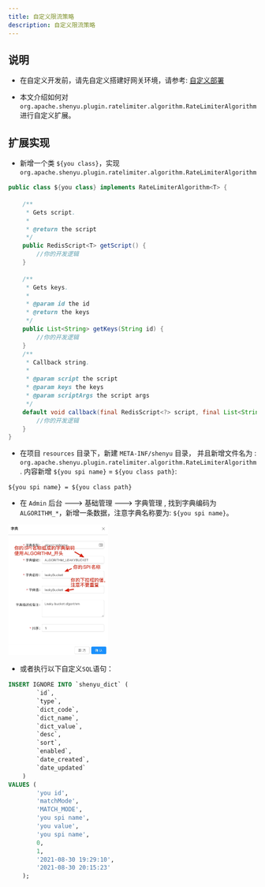 ```yaml
---
title: 自定义限流策略
description: 自定义限流策略
---
```



## 说明

* 在自定义开发前，请先自定义搭建好网关环境，请参考: [自定义部署](../../deployment/deployment-custom)

* 本文介绍如何对 `org.apache.shenyu.plugin.ratelimiter.algorithm.RateLimiterAlgorithm` 进行自定义扩展。

## 扩展实现

* 新增一个类 `${you class}`，实现 `org.apache.shenyu.plugin.ratelimiter.algorithm.RateLimiterAlgorithm`

```java
public class ${you class} implements RateLimiterAlgorithm<T> {
  
    /**
     * Gets script.
     *
     * @return the script
     */
    public RedisScript<T> getScript() {
        //你的开发逻辑
    }
    
    /**
     * Gets keys.
     *
     * @param id the id
     * @return the keys
     */
    public List<String> getKeys(String id) {
        //你的开发逻辑
    }
    /**
     * Callback string.
     *
     * @param script the script
     * @param keys the keys
     * @param scriptArgs the script args
     */
    default void callback(final RedisScript<?> script, final List<String> keys, final List<String> scriptArgs) {
        //你的开发逻辑
    }       
}
```

* 在项目 `resources` 目录下，新建 `META-INF/shenyu` 目录， 并且新增文件名为 : `org.apache.shenyu.plugin.ratelimiter.algorithm.RateLimiterAlgorithm`.
内容新增 `${you spi name}` = `${you class path}`:

```
${you spi name} = ${you class path}
```

* 在 `Admin` 后台 ---> 基础管理 ---> 字典管理 ,  找到字典编码为 `ALGORITHM_*`，新增一条数据，注意字典名称要为: `${you spi name}`。

<img src="/static/img/shenyu/custom/custom-rate-limiter-zh.jpg" width="40%" height="30%" />

* 或者执行以下自定义`SQL`语句：

```sql
INSERT IGNORE INTO `shenyu_dict` (
        `id`,
        `type`,
        `dict_code`,
        `dict_name`,
        `dict_value`,
        `desc`,
        `sort`,
        `enabled`,
        `date_created`,
        `date_updated`
    )
VALUES (
        'you id',
        'matchMode',
        'MATCH_MODE',
        'you spi name',
        'you value',
        'you spi name',
        0,
        1,
        '2021-08-30 19:29:10',
        '2021-08-30 20:15:23'
    );
```








